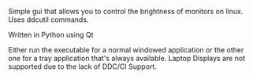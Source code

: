 Simple gui that allows you to control the brightness of monitors on linux. Uses ddcutil commands.

Written in Python using Qt

Either run the executable for a normal windowed application or the other one for a tray application that's always available.
Laptop Displays are not supported due to the lack of DDC/CI Support.
